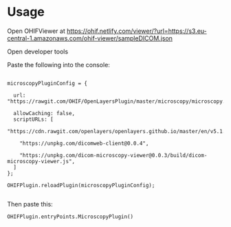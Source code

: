 # Usage

Open OHIFViewer at https://ohif.netlify.com/viewer/?url=https://s3.eu-central-1.amazonaws.com/ohif-viewer/sampleDICOM.json

Open developer tools

Paste the following into the console:
```

microscopyPluginConfig = {

  url: "https://rawgit.com/OHIF/OpenLayersPlugin/master/microscopy/microscopy.js",

  allowCaching: false,
  scriptURLs: [
    "https://cdn.rawgit.com/openlayers/openlayers.github.io/master/en/v5.1.3/build/ol.js",

    "https://unpkg.com/dicomweb-client@0.0.4",

    "https://unpkg.com/dicom-microscopy-viewer@0.0.3/build/dicom-microscopy-viewer.js",
  ]
};

OHIFPlugin.reloadPlugin(microscopyPluginConfig);


```


Then paste this:
```
OHIFPlugin.entryPoints.MicroscopyPlugin()
```
